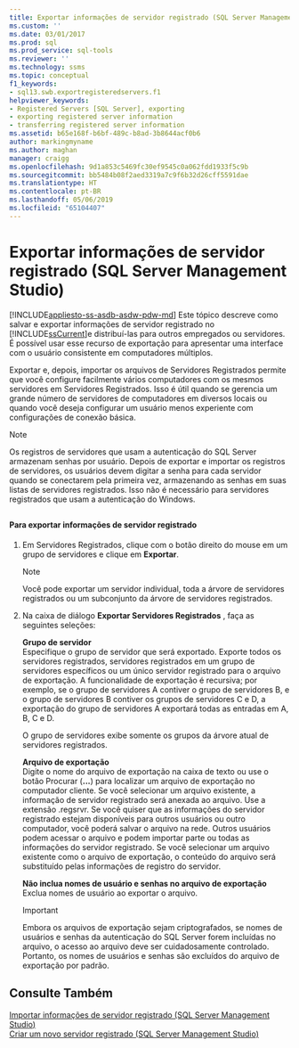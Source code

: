 ```yaml
---
title: Exportar informações de servidor registrado (SQL Server Management Studio) | Microsoft Docs
ms.custom: ''
ms.date: 03/01/2017
ms.prod: sql
ms.prod_service: sql-tools
ms.reviewer: ''
ms.technology: ssms
ms.topic: conceptual
f1_keywords:
- sql13.swb.exportregisteredservers.f1
helpviewer_keywords:
- Registered Servers [SQL Server], exporting
- exporting registered server information
- transferring registered server information
ms.assetid: b65e168f-b6bf-489c-b8ad-3b8644acf0b6
author: markingmyname
ms.author: maghan
manager: craigg
ms.openlocfilehash: 9d1a853c5469fc30ef9545c0a062fdd1933f5c9b
ms.sourcegitcommit: bb5484b08f2aed3319a7c9f6b32d26cff5591dae
ms.translationtype: HT
ms.contentlocale: pt-BR
ms.lasthandoff: 05/06/2019
ms.locfileid: "65104407"
---
```

# <a name="export-registered-server-information-sql-server-management-studio"></a>Exportar informações de servidor registrado (SQL Server Management Studio)
[!INCLUDE[appliesto-ss-asdb-asdw-pdw-md](../../includes/appliesto-ss-asdb-asdw-pdw-md.md)]
  Este tópico descreve como salvar e exportar informações de servidor registrado no [!INCLUDE[ssCurrent](../../includes/sscurrent-md.md)]e distribuí-las para outros empregados ou servidores. É possível usar esse recurso de exportação para apresentar uma interface com o usuário consistente em computadores múltiplos.  
  
 Exportar e, depois, importar os arquivos de Servidores Registrados permite que você configure facilmente vários computadores com os mesmos servidores em Servidores Registrados. Isso é útil quando se gerencia um grande número de servidores de computadores em diversos locais ou quando você deseja configurar um usuário menos experiente com configurações de conexão básica.  
  
> [!NOTE]  
>  Os registros de servidores que usam a autenticação do SQL Server armazenam senhas por usuário. Depois de exportar e importar os registros de servidores, os usuários devem digitar a senha para cada servidor quando se conectarem pela primeira vez, armazenando as senhas em suas listas de servidores registrados. Isso não é necessário para servidores registrados que usam a autenticação do Windows.  
  
##  <a name="SSMSProcedure"></a>  
  
#### <a name="to-export-registered-server-information"></a>Para exportar informações de servidor registrado  
  
1.  Em Servidores Registrados, clique com o botão direito do mouse em um grupo de servidores e clique em **Exportar**.  
  
    > [!NOTE]  
    >  Você pode exportar um servidor individual, toda a árvore de servidores registrados ou um subconjunto da árvore de servidores registrados.  
  
2.  Na caixa de diálogo **Exportar Servidores Registrados** , faça as seguintes seleções:  
  
     **Grupo de servidor**  
     Especifique o grupo de servidor que será exportado. Exporte todos os servidores registrados, servidores registrados em um grupo de servidores específicos ou um único servidor registrado para o arquivo de exportação. A funcionalidade de exportação é recursiva; por exemplo, se o grupo de servidores A contiver o grupo de servidores B, e o grupo de servidores B contiver os grupos de servidores C e D, a exportação do grupo de servidores A exportará todas as entradas em A, B, C e D.  
  
     O grupo de servidores exibe somente os grupos da árvore atual de servidores registrados.  
  
     **Arquivo de exportação**  
     Digite o nome do arquivo de exportação na caixa de texto ou use o botão Procurar (**...**) para localizar um arquivo de exportação no computador cliente. Se você selecionar um arquivo existente, a informação de servidor registrado será anexada ao arquivo. Use a extensão .regsrvr. Se você quiser que as informações do servidor registrado estejam disponíveis para outros usuários ou outro computador, você poderá salvar o arquivo na rede. Outros usuários podem acessar o arquivo e podem importar parte ou todas as informações do servidor registrado. Se você selecionar um arquivo existente como o arquivo de exportação, o conteúdo do arquivo será substituído pelas informações de registro do servidor.  
  
     **Não inclua nomes de usuário e senhas no arquivo de exportação**  
     Exclua nomes de usuário ao exportar o arquivo.  
  
    > [!IMPORTANT]  
    >  Embora os arquivos de exportação sejam criptografados, se nomes de usuários e senhas da autenticação do SQL Server forem incluídas no arquivo, o acesso ao arquivo deve ser cuidadosamente controlado. Portanto, os nomes de usuários e senhas são excluídos do arquivo de exportação por padrão.  
  
## <a name="see-also"></a>Consulte Também  
 [Importar informações de servidor registrado &#40;SQL Server Management Studio&#41;](../../tools/sql-server-management-studio/import-registered-server-information-sql-server-management-studio.md)   
 [Criar um novo servidor registrado &#40;SQL Server Management Studio&#41;](../../tools/sql-server-management-studio/create-a-new-registered-server-sql-server-management-studio.md)  
  
  
